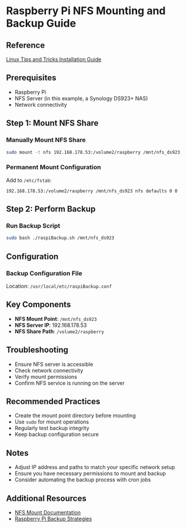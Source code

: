 # Raspberry Pi NFS Mounting and Backup Guide

## Reference
[Linux Tips and Tricks Installation Guide](https://www.linux-tips-and-tricks.de/en/installation/)

## Prerequisites
- Raspberry Pi
- NFS Server (in this example, a Synology DS923+ NAS)
- Network connectivity

## Step 1: Mount NFS Share

### Manually Mount NFS Share
```bash
sudo mount -t nfs 192.168.178.53:/volume2/raspberry /mnt/nfs_ds923
```

### Permanent Mount Configuration
Add to `/etc/fstab`:
```
192.168.178.53:/volume2/raspberry /mnt/nfs_ds923 nfs defaults 0 0
```

## Step 2: Perform Backup

### Run Backup Script
```bash
sudo bash ./raspiBackup.sh /mnt/nfs_ds923
```

## Configuration

### Backup Configuration File
Location: `/usr/local/etc/raspiBackup.conf`

## Key Components

- **NFS Mount Point**: `/mnt/nfs_ds923`
- **NFS Server IP**: 192.168.178.53
- **NFS Share Path**: `/volume2/raspberry`

## Troubleshooting

- Ensure NFS server is accessible
- Check network connectivity
- Verify mount permissions
- Confirm NFS service is running on the server

## Recommended Practices

- Create the mount point directory before mounting
- Use `sudo` for mount operations
- Regularly test backup integrity
- Keep backup configuration secure

## Notes

- Adjust IP address and paths to match your specific network setup
- Ensure you have necessary permissions to mount and backup
- Consider automating the backup process with cron jobs

## Additional Resources

- [NFS Mount Documentation](https://linux.die.net/man/5/nfs)
- [Raspberry Pi Backup Strategies](https://www.raspberrypi.com/documentation/computers/configuration.html)
